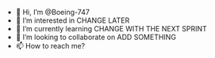 - 👋 Hi, I’m @Boeing-747
- 👀 I’m interested in CHANGE LATER
- 🌱 I’m currently learning CHANGE WITH THE NEXT SPRINT
- 💞️ I’m looking to collaborate on ADD SOMETHING 
- 📫 How to reach me?
